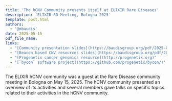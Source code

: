 ```yaml
---
title: 'The hCNV Community presents itself at ELIXIR Rare Diseases'
description: 'ELIXIR RD Meeting, Bologna 2025'
template: post.html 
authors:
  - '@mbaudis'
date: 2025-05-15
pdf_file_name:
links:
  - "[Community presentation slides](https://baudisgroup.org/pdf/2025-05-15___Baudis,-Stubbs-et-al.__hCNV-Community__ELIXIR-Rare-Diseases.pdf)"
  - "[Beacon based CNV resources slides](https://baudisgroup.org/pdf/2025-05-15___Michael-Baudis__Genomic-Copy-Number-Variation-Resources-Powered-by-the-Genomic-Beacons__ELIXIR-Rare-Diseases.pdf)"
  - "[Progenetix cancer genomics resource](http://progenetix.org)"
  - '[`bycon` software project](https://github.com/progenetix/bycon/)'
---
```


The ELIXIR hCNV community was a guest at the Rare Disease community meeting in
Bologna on May 15, 2025. The hCNV community presented an overview of its activities
and several members gave talks on specific topics related to their activities in 
the hCNV community.
